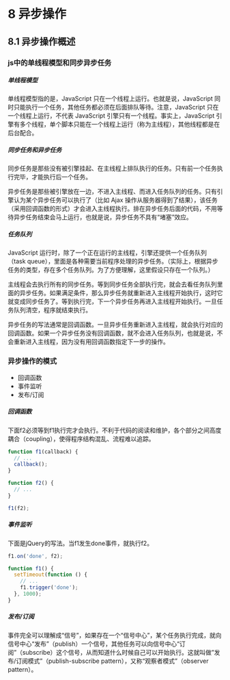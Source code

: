 # 8 异步操作

## 8.1 异步操作概述

### js中的单线程模型和同步异步任务

##### 单线程模型

单线程模型指的是，JavaScript 只在一个线程上运行。也就是说，JavaScript 同时只能执行一个任务，其他任务都必须在后面排队等待。注意，JavaScript 只在一个线程上运行，不代表 JavaScript 引擎只有一个线程。事实上，JavaScript 引擎有多个线程，单个脚本只能在一个线程上运行（称为主线程），其他线程都是在后台配合。

##### 同步任务和异步任务

同步任务是那些没有被引擎挂起、在主线程上排队执行的任务。只有前一个任务执行完毕，才能执行后一个任务。

异步任务是那些被引擎放在一边，不进入主线程、而进入任务队列的任务。只有引擎认为某个异步任务可以执行了（比如 Ajax 操作从服务器得到了结果），该任务（采用回调函数的形式）才会进入主线程执行。排在异步任务后面的代码，不用等待异步任务结束会马上运行，也就是说，异步任务不具有“堵塞”效应。

##### 任务队列

JavaScript 运行时，除了一个正在运行的主线程，引擎还提供一个任务队列（task queue），里面是各种需要当前程序处理的异步任务。（实际上，根据异步任务的类型，存在多个任务队列。为了方便理解，这里假设只存在一个队列。）

主线程会去执行所有的同步任务。等到同步任务全部执行完，就会去看任务队列里面的异步任务。如果满足条件，那么异步任务就重新进入主线程开始执行，这时它就变成同步任务了。等到执行完，下一个异步任务再进入主线程开始执行。一旦任务队列清空，程序就结束执行。

异步任务的写法通常是回调函数。一旦异步任务重新进入主线程，就会执行对应的回调函数。如果一个异步任务没有回调函数，就不会进入任务队列，也就是说，不会重新进入主线程，因为没有用回调函数指定下一步的操作。

### 异步操作的模式

- 回调函数
- 事件监听
- 发布/订阅

##### 回调函数

下面f2必须等到f1执行完才会执行。不利于代码的阅读和维护，各个部分之间高度耦合（coupling），使得程序结构混乱、流程难以追踪。

```js
function f1(callback) {
  // ...
  callback();
}

function f2() {
  // ...
}

f1(f2);
```

##### 事件监听

下面是jQuery的写法。当f1发生done事件，就执行f2。

```js
f1.on('done', f2);

function f1() {
  setTimeout(function () {
    // ...
    f1.trigger('done');
  }, 1000);
}
```

##### 发布/订阅

事件完全可以理解成“信号”，如果存在一个“信号中心”，某个任务执行完成，就向信号中心“发布”（publish）一个信号，其他任务可以向信号中心“订阅”（subscribe）这个信号，从而知道什么时候自己可以开始执行。这就叫做”发布/订阅模式”（publish-subscribe pattern），又称“观察者模式”（observer pattern）。


